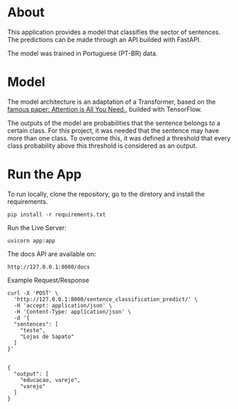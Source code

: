 # About

This application provides a model that classifies the sector of sentences. The predictions can be made through an API builded with FastAPI.

The model was trained in Portuguese (PT-BR) data.

# Model

The model architecture is an adaptation of a Transformer, based on the [famous paper: Attention is All You Need.](https://arxiv.org/abs/1706.03762), builded with TensorFlow. 

The outputs of the model are probabilities that the sentence belongs to a certain class. For this project, it was needed that the sentence may have more than one class. To overcome this, it was defined a threshold that every class probability above this threshold is considered as an output.

# Run the App

To run locally, clone the repository, go to the diretory and install the requirements.

```
pip install -r requirements.txt
```

Run the Live Server:

```
uvicorn app:app
```

The docs API are available on:

```
http://127.0.0.1:8000/docs
```

Example Request/Response

```
curl -X 'POST' \
  'http://127.0.0.1:8000/sentence_classification_predict/' \
  -H 'accept: application/json' \
  -H 'Content-Type: application/json' \
  -d '{
  "sentences": [
    "teste",
    "Lojas de Sapato"
  ]
}'


{
  "output": [
    "educacao, varejo",
    "varejo"
  ]
}
```